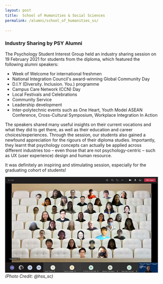 ```yaml
---
layout: post
title:  School of Humanities & Social Sciences
permalink: /alumni/school_of_humanities_ss/

---
```

### Industry Sharing by PSY Alumni ###
The Psychology Student Interest Group held an industry sharing session on 19 February 2021 for students from the diploma, which featured the following alumni speakers:

<ul>
  <li>Week of Welcome for international freshmen</li>
  <li>National Integration Council's award-winning Global Community Day</li>
  <li>D.I.Y (Diversity. Inclusion. You.) programme</li>
  <li>Campus Care Network (CCN) Day</li>
  <li>Local Festivals and Celebrations</li>
  <li>Community Service</li>
  <li>Leadership development</li>
  <li>Inter-polytechnic events such as One Heart, Youth Model ASEAN Conference, Cross-Cultural Symposium, Workplace Integration In Action</li>
</ul>

The speakers shared many useful insights on their current vocations and what they did to get there, as well as their education and career choices/experiences. Through the session, our students also gained a newfound appreciation for the rigours of their diploma studies. Importantly, they learnt that psychology concepts can actually be applied across different industries too – even those that are not psychology-centric – such as UX (user experience) design and human resource.

It was definitely an inspiring and stimulating session, especially for the graduating cohort of students! 

![PSY Alumni](/images/BeConnected_buzz_HSS1.png)
<br>*(Photo Credit: @hss_sc)*
